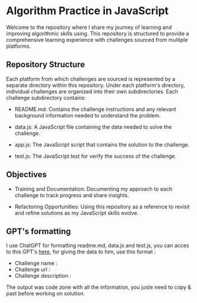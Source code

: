  # Algorithm Practice in JavaScript

Welcome to the repository where I share my journey of learning and improving algorithmic skills using. This repository is structured to provide a comprehensive learning experience with challenges sourced from multiple platforms.

## Repository Structure

Each platform from which challenges are sourced is represented by a separate directory within this repository. Under each platform's directory, individual challenges are organized into their own subdirectories. Each challenge subdirectory contains:

- README.md: Contains the challenge instructions and any relevant background information needed to understand the problem.

- data.js: A JavaScript file containing the data needed to solve the challenge.

- app.js: The JavaScript script that contains the solution to the challenge.

- test.js: The JavaScript test for verify the success of the challenge. 

## Objectives

- Training and Documentation: Documenting my approach to each challenge to track progress and share insights.

- Refactoring Opportunities: Using this repository as a reference to revisit and refine solutions as my JavaScript skills evolve.

## GPT's formatting

I use ChatGPT for formatting readme.md, data.js and test.js, you can acces to this GPT's [here](https://chatgpt.com/g/g-68v9RmP15-algorithmes-challenge-formater), for giving the data to him, use this format : 

- Challenge name : 
- Challenge url : 
- Challenge description : 

The output was code zone with all the information, you juste need to copy & past before working on solution. 